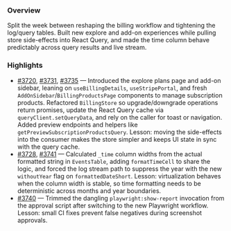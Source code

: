 ### Overview
Split the week between reshaping the billing workflow and tightening the log/query tables. Built new explore and add-on experiences while pulling store side-effects into React Query, and made the time column behave predictably across query results and live stream.

### Highlights
- [#3720](https://github.com/axiomhq/app/pull/3720), [#3731](https://github.com/axiomhq/app/pull/3731), [#3735](https://github.com/axiomhq/app/pull/3735) — Introduced the explore plans page and add-on sidebar, leaning on `useBillingDetails`, `useStripePortal`, and fresh `AddOnSidebar`/`BillingProductsPage` components to manage subscription products. Refactored `BillingStore` so upgrade/downgrade operations return promises, update the React Query cache via `queryClient.setQueryData`, and rely on the caller for toast or navigation. Added preview endpoints and helpers like `getPreviewSubscriptionProductsQuery`. Lesson: moving the side-effects into the consumer makes the store simpler and keeps UI state in sync with the query cache.
- [#3728](https://github.com/axiomhq/app/pull/3728), [#3741](https://github.com/axiomhq/app/pull/3741) — Calculated `_time` column widths from the actual formatted string in `EventsTable`, adding `formatTimeCell` to share the logic, and forced the log stream path to suppress the year with the new `withoutYear` flag on `formattedDateShort`. Lesson: virtualization behaves when the column width is stable, so time formatting needs to be deterministic across months and year boundaries.
- [#3740](https://github.com/axiomhq/app/pull/3740) — Trimmed the dangling `playwright:show-report` invocation from the approval script after switching to the new Playwright workflow. Lesson: small CI fixes prevent false negatives during screenshot approvals.
